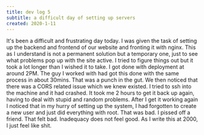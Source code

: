 ```yaml
---
title: dev log 5
subtitle: a difficult day of setting up servers
created: 2020-1-11
---
```


It's been a difficult and frustrating day today. I was given the task of setting up the backend and frontend of our website and fronting it with nginx. This as I understand is not a permanent solution but a temporary one, just to see what problems pop up with the site active. I tried to figure things out but it took a lot longer than I wished it to take. I got done with deployment at around 2PM. The guy I worked with had got this done with the same process in about 30mins. That was a punch in the gut. We then noticed that there was a CORS related issue which we knew existed. I tried to ssh into the machine and it had crashed. It took me 2 hours to get it back up again, having to deal with stupid and random problems. After I get it working again I noticed that in my hurry of setting up the system, I had forgotten to create a new user and just did everything with root. That was bad. I pissed off a friend. That felt bad. Inadequacy does not feel good. As I write this at 2000, I just feel like shit.
